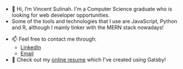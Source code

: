 - 👋 Hi, I’m Vincent Sutinah. I'm a Computer Science graduate who is looking for web developer opportunities. 
- Some of the tools and technologies that I use are JavaScript, Python and R, although I mainly tinker with the MERN stack nowadays!
<!-- - 👀 I’m interested in  -->
- 📫 Feel free to contact me through:
   - [LinkedIn](https://www.linkedin.com/in/vincentsutinah/)
   - [Email](mailto:vincentsutinah@gmail.com)
- 👀 Check out my [online resume](https://vincentsutinah.gtsb.io/) which I've created using Gatsby!

